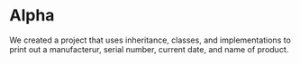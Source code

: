 # Alpha
We created a project that uses inheritance, classes, and implementations to print out 
a manufacterur, serial number, current date, and name of product.
